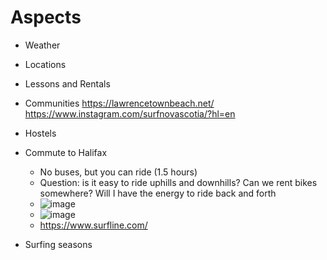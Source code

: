 # Aspects
- Weather 
- Locations
- Lessons and Rentals
- Communities
 https://lawrencetownbeach.net/
 https://www.instagram.com/surfnovascotia/?hl=en
- Hostels
- Commute to Halifax
  - No buses, but you can ride (1.5 hours)
  - Question: is it easy to ride uphills and downhills? Can we rent bikes somewhere? Will I have the energy to ride back and forth
  - ![image](https://github.com/Lin2xdd/Journy-Into-Exile/assets/72551770/b136a6a6-1a1a-4572-96da-0972a4aa78eb)
  - ![image](https://github.com/Lin2xdd/Journy-Into-Exile/assets/72551770/a22b05cb-51ec-46e0-9898-898854d1ed6d)
  - https://www.surfline.com/


- Surfing seasons
